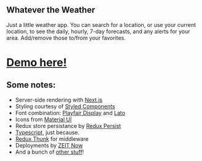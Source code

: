 ## Whatever the Weather

Just a little weather app. You can search for a location, or use your current location, to see the daily, hourly, 7-day forecasts, and any alerts for your area. Add/remove those to/from your favorites.

# [Demo here!](https://whatever-the-weather.now.sh/)

## Some notes:

- Server-side rendering with [Next.js](https://nextjs.org/)
- Styling courtesy of [Styled Components](https://styled-components.com/)
- Font combination: [Playfair Display](https://fonts.google.com/specimen/Playfair+Display) and [Lato](https://fonts.google.com/specimen/Lato)
- Icons from [Material UI](https://material-ui.com/components/material-icons/)
- Redux store persistance by [Redux Persist](https://github.com/rt2zz/redux-persist)
- [Typescript](https://www.typescriptlang.org/), just because.
- [Redux Thunk](https://github.com/reduxjs/redux-thunk) for middleware
- Deployments by [ZEIT Now](https://zeit.co/docs)
- And a bunch of [other stuff](https://github.com/derekmisler/weather/blob/master/package.json#L20)!
